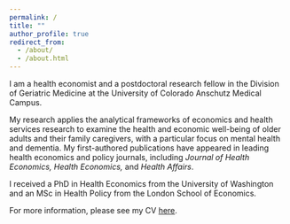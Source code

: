 ```yaml
---
permalink: /
title: ""
author_profile: true
redirect_from: 
  - /about/
  - /about.html
---
```

I am a health economist and a postdoctoral research fellow in the Division of Geriatric Medicine at the University of Colorado Anschutz Medical Campus.

My research applies the analytical frameworks of economics and health services research to examine the health and economic well-being of older adults and their family caregivers, with a particular focus on mental health and dementia. My first-authored publications have appeared in leading health economics and policy journals, including *Journal of Health Economics, Health Economics,* and *Health Affairs*. 

I received a PhD in Health Economics from the University of Washington and an MSc in Health Policy from the London School of Economics.

For more information, please see my CV [here](CV_DLee.pdf).
